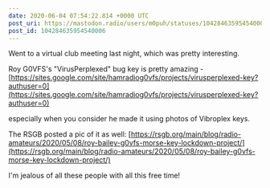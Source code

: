 ```yaml
---
date: 2020-06-04 07:54:22.814 +0000 UTC
post_uri: https://mastodon.radio/users/m0puh/statuses/104284635954540006
post_id: 104284635954540006
---
```

Went to a virtual club meeting last night, which was pretty interesting.

Roy G0VFS's "VirusPerplexed" bug key is pretty amazing - [https://sites.google.com/site/hamradiog0vfs/projects/virusperplexed-key?authuser=0](https://sites.google.com/site/hamradiog0vfs/projects/virusperplexed-key?authuser=0)

especially when you consider he made it using photos of Vibroplex keys.

The RSGB posted a pic of it as well: [https://rsgb.org/main/blog/radio-amateurs/2020/05/08/roy-bailey-g0vfs-morse-key-lockdown-project/](https://rsgb.org/main/blog/radio-amateurs/2020/05/08/roy-bailey-g0vfs-morse-key-lockdown-project/)

I'm jealous of all these people with all this free time!


